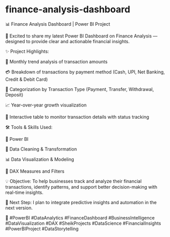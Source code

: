 # finance-analysis-dashboard
📊 Finance Analysis Dashboard | Power BI Project

🚀 Excited to share my latest Power BI Dashboard on Finance Analysis — designed to provide clear and actionable financial insights.

✨ Project Highlights:

📅 Monthly trend analysis of transaction amounts

💳 Breakdown of transactions by payment method (Cash, UPI, Net Banking, Credit & Debit Card)

💼 Categorization by Transaction Type (Payment, Transfer, Withdrawal, Deposit)

📈 Year-over-year growth visualization

🧾 Interactive table to monitor transaction details with status tracking

🛠️ Tools & Skills Used:

🧠 Power BI

🧮 Data Cleaning & Transformation

📊 Data Visualization & Modeling

🧭 DAX Measures and Filters

💡 Objective:
To help businesses track and analyze their financial transactions, identify patterns, and support better decision-making with real-time insights.

📢 Next Step:
I plan to integrate predictive insights and automation in the next version.

🔗 #PowerBI #DataAnalytics #FinanceDashboard #BusinessIntelligence #DataVisualization #DAX #SheikProjects #DataScience #FinancialInsights #PowerBIProject #DataStorytelling
